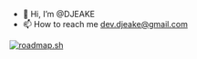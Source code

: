 - 👋 Hi, I’m @DJEAKE
- 📫 How to reach me dev.djeake@gmail.com

[![roadmap.sh](https://roadmap.sh/card/wide/657d7b335145316d250ee5d0?variant=dark&roadmaps=frontend)](https://roadmap.sh)
